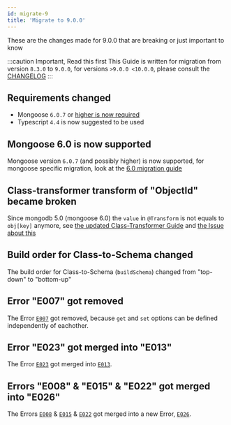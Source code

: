 ```yaml
---
id: migrate-9
title: 'Migrate to 9.0.0'
---
```


These are the changes made for 9.0.0 that are breaking or just important to know

:::caution Important, Read this first
This Guide is written for migration from version `8.3.0` to `9.0.0`, for versions `>9.0.0 <10.0.0`, please consult the [CHANGELOG](https://github.com/typegoose/typegoose/blob/master/CHANGELOG.md)
:::

## Requirements changed

- Mongoose `6.0.7` or [higher is now required](#mongoose-60-is-now-supported)
- Typescript `4.4` is now suggested to be used

## Mongoose 6.0 is now supported

Mongoose version `6.0.7` (and possibly higher) is now supported, for mongoose specific migration, look at the [6.0 migration guide](https://mongoosejs.com/docs/migrating_to_6.html)

## Class-transformer transform of "ObjectId" became broken

Since mongodb 5.0 (mongoose 6.0) the `value` in `@Transform` is not equals to `obj[key]` anymore, see [the updated Class-Transformer Guide](../integration-examples/class-transformer.md#implementation) and [the Issue about this](https://github.com/typestack/class-transformer/issues/879)

## Build order for Class-to-Schema changed

The build order for Class-to-Schema (`buildSchema`) changed from "top-down" to "bottom-up"

## Error "E007" got removed

The Error [`E007`](../error-warning-details.md#get--set-options-e007) got removed, because `get` and `set` options can be defined independently of eachother.

## Error "E023" got merged into "E013"

The Error [`E023`](../error-warning-details.md#ref-is-not-supported-for-propkind-name-key-e023) got merged into [`E013`](../error-warning-details.md#invalid-whatisit-used-e013).

## Errors "E008" & "E015" & "E022" got merged into "E026"

The Errors [`E008`](../error-warning-details.md#refpath-must-be-of-type-string-e008) & [`E015`](../error-warning-details.md#customname-must-be-string-and-at-least-one-character-e015) & [`E022`](../error-warning-details.md#return-type-of-function-assigned-to-customname-doesnt-return-a-string-or-is-empty-e022) got merged into a new Error, [`E026`](../error-warning-details.md#expected-string-to-have-length-e026).
